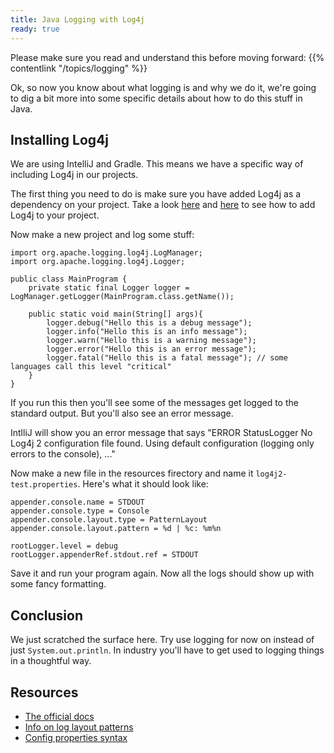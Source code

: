 ```yaml
---
title: Java Logging with Log4j
ready: true
---
```


Please make sure you read and understand this before moving forward: {{% contentlink "/topics/logging" %}}

Ok, so now you know about what logging is and why we do it, we're going to dig a bit more into some specific details about how to do this stuff in Java.

## Installing Log4j

We are using IntelliJ and Gradle. This means we have a specific way of including Log4j in our projects.

The first thing you need to do is make sure you have added Log4j as a dependency on your project. Take a look [here](https://docs.gradle.org/current/userguide/declaring_dependencies.html) and [here](https://logging.apache.org/log4j/2.x/maven-artifacts.html) to see how to add Log4j to your project.

Now make a new project and log some stuff:

```
import org.apache.logging.log4j.LogManager;
import org.apache.logging.log4j.Logger;

public class MainProgram {
    private static final Logger logger = LogManager.getLogger(MainProgram.class.getName());

    public static void main(String[] args){
        logger.debug("Hello this is a debug message");
        logger.info("Hello this is an info message");
        logger.warn("Hello this is a warning message");
        logger.error("Hello this is an error message");
        logger.fatal("Hello this is a fatal message"); // some languages call this level "critical"
    }
}
```

If you run this then you'll see some of the messages get logged to the standard output. But you'll also see an error message.

IntlliJ will show you an error message that says "ERROR StatusLogger No Log4j 2 configuration file found. Using default configuration (logging only errors to the console), ..."

Now make a new file in the resources firectory and name it `log4j2-test.properties`. Here's what it should look like:

```
appender.console.name = STDOUT
appender.console.type = Console
appender.console.layout.type = PatternLayout
appender.console.layout.pattern = %d | %c: %m%n

rootLogger.level = debug
rootLogger.appenderRef.stdout.ref = STDOUT
```

Save it and run your program again. Now all the logs should show up with some fancy formatting.

## Conclusion

We just scratched the surface here. Try use logging for now on instead of just `System.out.println`. In industry you'll have to get used to logging things in a thoughtful way.

## Resources

- [The official docs](https://logging.apache.org/log4j/2.x/manual/api.html)
- [Info on log layout patterns](https://logging.apache.org/log4j/1.2/apidocs/org/apache/log4j/PatternLayout.html)
- [Config properties syntax](https://logging.apache.org/log4j/2.x/manual/configuration.html#Properties)